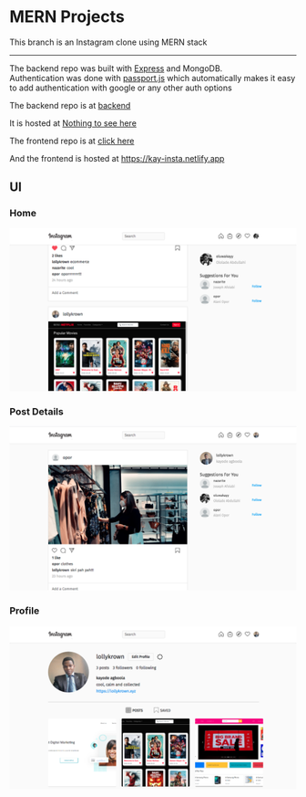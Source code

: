 # MERN Projects

This branch is an Instagram clone using MERN stack
<hr/>
The backend repo was built with <a href="https://expressjs.com/">Express</a> and MongoDB.<br/>
Authentication was done with <a href="http://www.passportjs.org/">passport.js</a> which automatically makes it easy to add authentication with google or any other auth options

The backend repo is at [backend](https://github.com/lollykrown/mern-projects/tree/instagram-clone/backend)

It is hosted at <a href="https://mern-backend.herokuapp.com">Nothing to see here</a>

The frontend repo is at [click here](https://github.com/lollykrown/mern-projects/tree/instagram-clone/frontend)

And the frontend is hosted at <a href="https://kay-insta.netlify.app">https://kay-insta.netlify.app</a>

## UI

### Home 
![Home](screenshots/home.png)

### Post Details
![Followers](screenshots/post_details.png)


### Profile
![Profile](screenshots/profile.png)